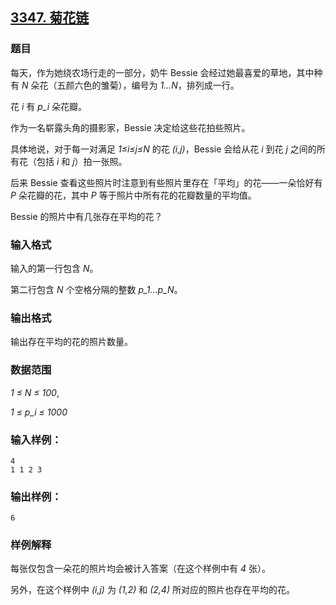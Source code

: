 ## [3347. 菊花链](https://www.acwing.com/problem/content/3350/)

### 题目

每天，作为她绕农场行走的一部分，奶牛 Bessie 会经过她最喜爱的草地，其中种有 *N* 朵花（五颜六色的雏菊），编号为 *1…N*，排列成一行。

花 *i* 有 *p_i* 朵花瓣。

作为一名崭露头角的摄影家，Bessie 决定给这些花拍些照片。

具体地说，对于每一对满足 *1≤i≤j≤N* 的花 *(i,j)*，Bessie 会给从花 *i* 到花 *j* 之间的所有花（包括 *i* 和 *j*）拍一张照。

后来 Bessie 查看这些照片时注意到有些照片里存在「平均」的花——一朵恰好有 *P* 朵花瓣的花，其中 *P* 等于照片中所有花的花瓣数量的平均值。

Bessie 的照片中有几张存在平均的花？

### 输入格式

输入的第一行包含 *N*。

第二行包含 *N* 个空格分隔的整数 *p_1…p_N*。

### 输出格式

输出存在平均的花的照片数量。

### 数据范围

*1 ≤ N ≤ 100*,

*1 ≤ p_i ≤ 1000*

### 输入样例：

```
4
1 1 2 3
```

### 输出样例：

```
6
```

### 样例解释

每张仅包含一朵花的照片均会被计入答案（在这个样例中有 *4* 张）。

另外，在这个样例中 *(i,j)* 为 *(1,2)* 和 *(2,4)* 所对应的照片也存在平均的花。
